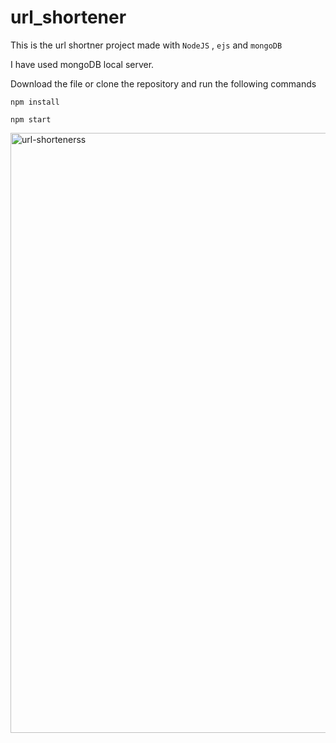 # url_shortener

This is the url shortner project made with ```NodeJS``` , ```ejs``` and ```mongoDB```

I have used mongoDB local server.

Download the file or clone the repository and run the following commands


```npm install```

```npm start```



<img width="960" alt="url-shortenerss" src="https://user-images.githubusercontent.com/93911559/198140230-2008e5d7-6b05-4be8-b993-e2c058349656.png">
